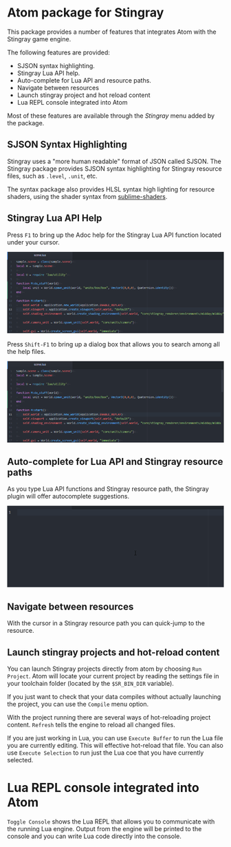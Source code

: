 # Atom package for Stingray

This package provides a number of features that integrates Atom
with the Stingray game engine.

The following features are provided:

* SJSON syntax highlighting.
* Stingray Lua API help.
* Auto-complete for Lua API and resource paths.
* Navigate between resources
* Launch stingray project and hot reload content
* Lua REPL console integrated into Atom

Most of these features are available through the *Stingray* menu
added by the package.

## SJSON Syntax Highlighting

Stingray uses a "more human readable" format of JSON called SJSON.
The Stingray package provides SJSON syntax highlighting for
Stingray resource files, such as `.level`, `.unit`, etc.

The syntax package also provides HLSL syntax high lighting for
resource shaders, using the shader syntax from [sublime-shaders](https://github.com/noct/sublime-shaders).

## Stingray Lua API Help

Press `F1` to bring up the Adoc help for the Stingray Lua API
function located under your cursor.

![](docs/help-selection.gif)

Press `Shift-F1` to bring up a dialog box that allows you to search among all the help files.

![](docs/help.gif)

## Auto-complete for Lua API and Stingray resource paths

As you type Lua API functions and Stingray resource path, the Stingray
plugin will offer autocomplete suggestions.

![](docs/autocomplete.gif)

## Navigate between resources

With the cursor in a Stingray resource path you can quick-jump to the
resource.

## Launch stingray projects and hot-reload content

You can launch Stingray projects directly from atom by choosing
`Run Project`. Atom will locate your current project by reading
the settings file in your toolchain folder (located by the `$SR_BIN_DIR`
variable).

If you just want to check that your data compiles without actually
launching the project, you can use the `Compile` menu
option.

With the project running there are several ways of hot-reloading
project content. `Refresh` tells the engine to reload all changed files.

If you are just working in Lua, you can use `Execute Buffer` to
run the Lua file you are currently editing. This will effective hot-reload
that file. You can also use `Execute Selection` to run just the
Lua coe that you have currently selected.

# Lua REPL console integrated into Atom

`Toggle Console` shows the Lua REPL that allows you to communicate
with the running Lua engine. Output from the engine will be printed
to the console and you can write Lua code directly into the console.
